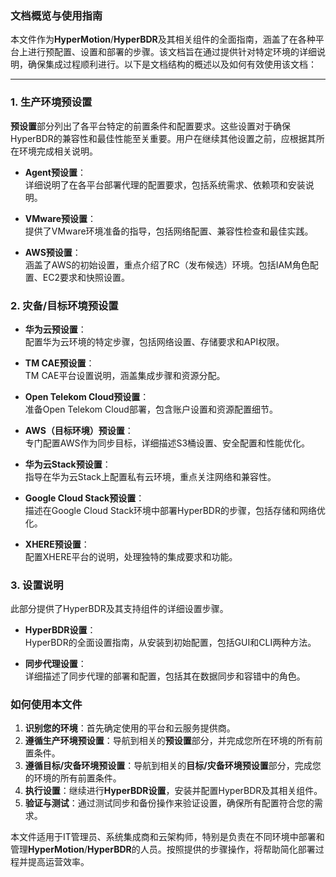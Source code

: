 ### **文档概览与使用指南**

本文件作为**HyperMotion**/**HyperBDR**及其相关组件的全面指南，涵盖了在各种平台上进行预配置、设置和部署的步骤。该文档旨在通过提供针对特定环境的详细说明，确保集成过程顺利进行。以下是文档结构的概述以及如何有效使用该文档：

---

### **1. 生产环境预设置**

**预设置**部分列出了各平台特定的前置条件和配置要求。这些设置对于确保HyperBDR的兼容性和最佳性能至关重要。用户在继续其他设置之前，应根据其所在环境完成相关说明。

- **Agent预设置**：  
  详细说明了在各平台部署代理的配置要求，包括系统需求、依赖项和安装说明。

- **VMware预设置**：  
  提供了VMware环境准备的指导，包括网络配置、兼容性检查和最佳实践。

- **AWS预设置**：  
  涵盖了AWS的初始设置，重点介绍了RC（发布候选）环境。包括IAM角色配置、EC2要求和快照设置。

### **2. 灾备/目标环境预设置**

- **华为云预设置**：  
  配置华为云环境的特定步骤，包括网络设置、存储要求和API权限。

- **TM CAE预设置**：  
  TM CAE平台设置说明，涵盖集成步骤和资源分配。

- **Open Telekom Cloud预设置**：  
  准备Open Telekom Cloud部署，包含账户设置和资源配置细节。

- **AWS（目标环境）预设置**：  
  专门配置AWS作为同步目标，详细描述S3桶设置、安全配置和性能优化。

- **华为云Stack预设置**：  
  指导在华为云Stack上配置私有云环境，重点关注网络和兼容性。

- **Google Cloud Stack预设置**：  
  描述在Google Cloud Stack环境中部署HyperBDR的步骤，包括存储和网络优化。

- **XHERE预设置**：  
  配置XHERE平台的说明，处理独特的集成要求和功能。

### **3. 设置说明**

此部分提供了HyperBDR及其支持组件的详细设置步骤。

- **HyperBDR设置**：  
  HyperBDR的全面设置指南，从安装到初始配置，包括GUI和CLI两种方法。

- **同步代理设置**：  
  详细描述了同步代理的部署和配置，包括其在数据同步和容错中的角色。

### **如何使用本文件**

1. **识别您的环境**：首先确定使用的平台和云服务提供商。
2. **遵循生产环境预设置**：导航到相关的**预设置**部分，并完成您所在环境的所有前置条件。
3. **遵循目标/灾备环境预设置**：导航到相关的**目标/灾备环境预设置**部分，完成您的环境的所有前置条件。
4. **执行设置**：继续进行**HyperBDR设置**，安装并配置HyperBDR及其相关组件。
5. **验证与测试**：通过测试同步和备份操作来验证设置，确保所有配置符合您的需求。

本文件适用于IT管理员、系统集成商和云架构师，特别是负责在不同环境中部署和管理**HyperMotion**/**HyperBDR**的人员。按照提供的步骤操作，将帮助简化部署过程并提高运营效率。
